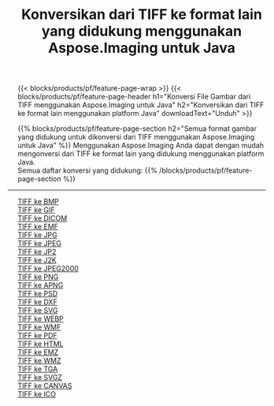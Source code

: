 ﻿---
title: Konversikan dari TIFF ke format lain yang didukung menggunakan Aspose.Imaging untuk Java 
weight: 3920
url: /id/java/conversion/from/tiff 
lang: id
langdirlevel: 2
locales: zh-hans,ja,it,ru,de,es,fr,nl,id,lt,pl,pt,vi,tr,ko,zh-hant,ar,hi,th,sv,cs,uk,he
description: Menggunakan Aspose.Imaging Anda dapat dengan mudah mengonversi dari TIFF ke format lain menggunakan platform Java
---

{{< blocks/products/pf/feature-page-wrap >}}
{{< blocks/products/pf/feature-page-header h1="Konversi File Gambar dari TIFF menggunakan Aspose.Imaging untuk Java" h2="Konversikan dari TIFF ke format lain menggunakan platform Java" downloadText="Unduh" >}}


{{% blocks/products/pf/feature-page-section  h2="Semua format gambar yang didukung untuk dikonversi dari TIFF menggunakan Aspose.Imaging untuk Java" %}}
Menggunakan Aspose.Imaging Anda dapat dengan mudah mengonversi dari TIFF ke format lain yang didukung menggunakan platform Java.
<br/>
Semua daftar konversi yang didukung:
{{% /blocks/products/pf/feature-page-section %}}
<div class="container-fluid productfamilypage bg-gray">
    <div class="convertypes bg-gray agp-content section">
        <div class="container">
		<hr style="margin-left:-20px;"/>
		<div class="row other-converters">
		    <div class='col-md-2 other-converter remove-lp remove-rp'><a href="/imaging/id/java/conversion/tiff-to-bmp" >TIFF ke BMP</a></div><div class='col-md-2 other-converter remove-lp remove-rp'><a href="/imaging/id/java/conversion/tiff-to-gif" >TIFF ke GIF</a></div><div class='col-md-2 other-converter remove-lp remove-rp'><a href="/imaging/id/java/conversion/tiff-to-dicom" >TIFF ke DICOM</a></div><div class='col-md-2 other-converter remove-lp remove-rp'><a href="/imaging/id/java/conversion/tiff-to-emf" >TIFF ke EMF</a></div><div class='col-md-2 other-converter remove-lp remove-rp'><a href="/imaging/id/java/conversion/tiff-to-jpg" >TIFF ke JPG</a></div><div class='col-md-2 other-converter remove-lp remove-rp'><a href="/imaging/id/java/conversion/tiff-to-jpeg" >TIFF ke JPEG</a></div><div class='col-md-2 other-converter remove-lp remove-rp'><a href="/imaging/id/java/conversion/tiff-to-jp2" >TIFF ke JP2</a></div><div class='col-md-2 other-converter remove-lp remove-rp'><a href="/imaging/id/java/conversion/tiff-to-j2k" >TIFF ke J2K</a></div><div class='col-md-2 other-converter remove-lp remove-rp'><a href="/imaging/id/java/conversion/tiff-to-jpeg2000" >TIFF ke JPEG2000</a></div><div class='col-md-2 other-converter remove-lp remove-rp'><a href="/imaging/id/java/conversion/tiff-to-png" >TIFF ke PNG</a></div><div class='col-md-2 other-converter remove-lp remove-rp'><a href="/imaging/id/java/conversion/tiff-to-apng" >TIFF ke APNG</a></div><div class='col-md-2 other-converter remove-lp remove-rp'><a href="/imaging/id/java/conversion/tiff-to-psd" >TIFF ke PSD</a></div><div class='col-md-2 other-converter remove-lp remove-rp'><a href="/imaging/id/java/conversion/tiff-to-dxf" >TIFF ke DXF</a></div><div class='col-md-2 other-converter remove-lp remove-rp'><a href="/imaging/id/java/conversion/tiff-to-svg" >TIFF ke SVG</a></div><div class='col-md-2 other-converter remove-lp remove-rp'><a href="/imaging/id/java/conversion/tiff-to-webp" >TIFF ke WEBP</a></div><div class='col-md-2 other-converter remove-lp remove-rp'><a href="/imaging/id/java/conversion/tiff-to-wmf" >TIFF ke WMF</a></div><div class='col-md-2 other-converter remove-lp remove-rp'><a href="/imaging/id/java/conversion/tiff-to-pdf" >TIFF ke PDF</a></div><div class='col-md-2 other-converter remove-lp remove-rp'><a href="/imaging/id/java/conversion/tiff-to-html" >TIFF ke HTML</a></div><div class='col-md-2 other-converter remove-lp remove-rp'><a href="/imaging/id/java/conversion/tiff-to-emz" >TIFF ke EMZ</a></div><div class='col-md-2 other-converter remove-lp remove-rp'><a href="/imaging/id/java/conversion/tiff-to-wmz" >TIFF ke WMZ</a></div><div class='col-md-2 other-converter remove-lp remove-rp'><a href="/imaging/id/java/conversion/tiff-to-tga" >TIFF ke TGA</a></div><div class='col-md-2 other-converter remove-lp remove-rp'><a href="/imaging/id/java/conversion/tiff-to-svgz" >TIFF ke SVGZ</a></div><div class='col-md-2 other-converter remove-lp remove-rp'><a href="/imaging/id/java/conversion/tiff-to-canvas" >TIFF ke CANVAS</a></div><div class='col-md-2 other-converter remove-lp remove-rp'><a href="/imaging/id/java/conversion/tiff-to-ico" >TIFF ke ICO</a></div>
                </div>
        </div>
    </div>
</div>
<br/>

